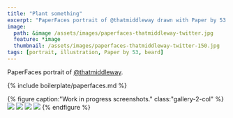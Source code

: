 ```yaml
---
title: "Plant something"
excerpt: "PaperFaces portrait of @thatmiddleway drawn with Paper by 53 on an iPad."
image: 
  path: &image /assets/images/paperfaces-thatmiddleway-twitter.jpg 
  feature: *image
  thumbnail: /assets/images/paperfaces-thatmiddleway-twitter-150.jpg
tags: [portrait, illustration, Paper by 53, beard]
---
```


PaperFaces portrait of [@thatmiddleway](https://twitter.com/thatmiddleway).

{% include boilerplate/paperfaces.md %}

{% figure caption:"Work in progress screenshots." class:"gallery-2-col" %}
[![](/assets/images/paperfaces-thatmiddleway-process-1-600.jpg)](/assets/images/paperfaces-thatmiddleway-process-1-lg.jpg)
[![](/assets/images/paperfaces-thatmiddleway-process-2-600.jpg)](/assets/images/paperfaces-thatmiddleway-process-2-lg.jpg)
[![](/assets/images/paperfaces-thatmiddleway-process-3-600.jpg)](/assets/images/paperfaces-thatmiddleway-process-3-lg.jpg)
[![](/assets/images/paperfaces-thatmiddleway-process-4-600.jpg)](/assets/images/paperfaces-thatmiddleway-process-4-lg.jpg)
{% endfigure %}
